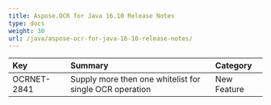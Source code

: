 ```yaml
---
title: Aspose.OCR for Java 16.10 Release Notes
type: docs
weight: 30
url: /java/aspose-ocr-for-java-16-10-release-notes/
---
```


|**Key**|**Summary**|**Category**|
| :- | :- | :- |
|OCRNET-2841|Supply more then one whitelist for single OCR operation|New Feature|

